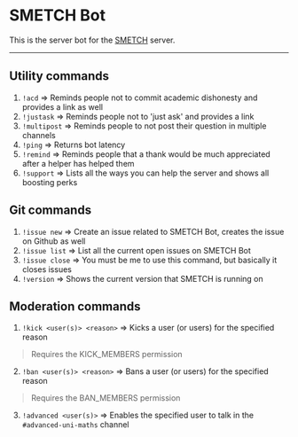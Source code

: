 # SMETCH Bot

This is the server bot for the [SMETCH](https://discord.gg/3bhmFtx9UM) server.

---

## Utility commands

1. `!acd` => Reminds people not to commit academic dishonesty and provides a link as well
2. `!justask` => Reminds people not to 'just ask' and provides a link
3. `!multipost` => Reminds people to not post their question in multiple channels
4. `!ping` => Returns bot latency
5. `!remind` =>  Reminds people that a thank would be much appreciated after a helper has helped them
6. `!support` => Lists all the ways you can help the server and shows all boosting perks

## Git commands

1. `!issue new` => Create an issue related to SMETCH Bot, creates the issue on Github as well
2. `!issue list` => List all the current open issues on SMETCH Bot
3. `!issue close` => You must be me to use this command, but basically it closes issues
4. `!version` => Shows the current version that SMETCH is running on

## Moderation commands

1. `!kick <user(s)> <reason>` => Kicks a user (or users) for the specified reason
> Requires the KICK_MEMBERS permission
2. `!ban <user(s)> <reason>` => Bans a user (or users) for the specified reason
> Requires the BAN_MEMBERS permission
3. `!advanced <user(s)>` => Enables the specified user to talk in the `#advanced-uni-maths` channel